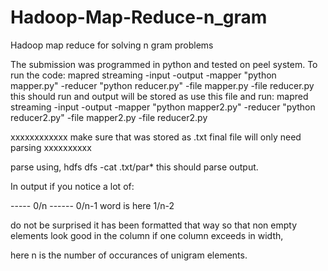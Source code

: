 # Hadoop-Map-Reduce-n_gram
Hadoop map reduce for solving n gram problems


The submission was programmed in python and tested on peel system.
To run the code:
    mapred streaming -input <testfile> -output <outputfile> -mapper "python mapper.py" -reducer "python reducer.py" -file mapper.py -file reducer.py
    this should run and output will be stored as <outputfile>
use this file and run:
    mapred streaming -input <outputfile> -output <finalfile> -mapper "python mapper2.py" -reducer "python reducer2.py" -file mapper2.py -file reducer2.py
    
xxxxxxxxxxxx    make sure that <outputfile> was stored as .txt final file will only need parsing xxxxxxxxxx

parse using, 
hdfs dfs -cat <outputfile>.txt/par*
this should parse output.

In output if you notice a lot of: 

----- 0/n   ------ 0/n-1    word is here 1/n-2

do not be surprised it has been formatted that way so that non empty elements look good in the column if one column exceeds in width,

here n is the number of occurances of unigram elements.
